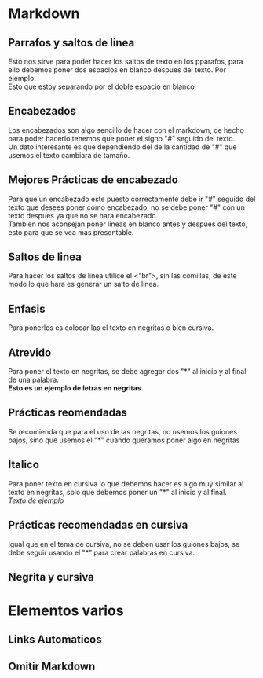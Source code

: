 #
# Markdown #

## Parrafos y saltos de linea ##
Esto nos sirve para poder hacer los saltos de texto en los pparafos, para ello debemos poner dos espacios en blanco despues del texto.
Por ejemplo:   
Esto que estoy separando por el doble espacio en blanco
## Encabezados ## 
Los encabezados son algo sencillo de hacer con el markdown, de hecho para poder hacerlo tenemos que poner el signo "#" seguido del texto.  
Un dato interesante es que dependiendo del de la cantidad de "#" que usemos el texto cambiara de tamaño.
## Mejores Prácticas de encabezado ##
Para que un encabezado este puesto correctamente debe ir "#" seguido del texto que desees poner como encabezado, no se debe poner "#" con un texto despues ya que no se hara encabezado.  
Tambien nos aconsejan poner lineas en blanco antes y despues del texto, esto para que se vea mas presentable.
  
## Saltos de linea ##
Para hacer los saltos de linea utilice el <"br">, sin las comillas, de este modo lo que hara es generar un salto de linea. <br>
## Enfasis ##
Para ponerlos es colocar las el texto en negritas o bien cursiva.  

## Atrevido ##
Para poner el texto en negritas, se debe agregar dos "*" al inicio y al final de una palabra.  
**Esto es un ejemplo de letras en negritas**  

## Prácticas reomendadas ##  
Se recomienda que para el uso de las negritas, no usemos los guiones bajos, sino que usemos el "*" cuando queramos poner algo en negritas

## Italico ##
Para poner texto en cursiva lo que debemos hacer es algo muy similar al texto en negritas, solo que debemos poner un "*" al inicio y al final.  
*Texto de ejemplo*

## Prácticas recomendadas en cursiva ##
Igual que en el tema de cursiva, no se deben usar los guiones bajos, se debe seguir usando el "*" para crear palabras en cursiva.

## Negrita y cursiva ##

#
# Elementos varios #

## Links Automaticos ##

## Omitir Markdown ##
